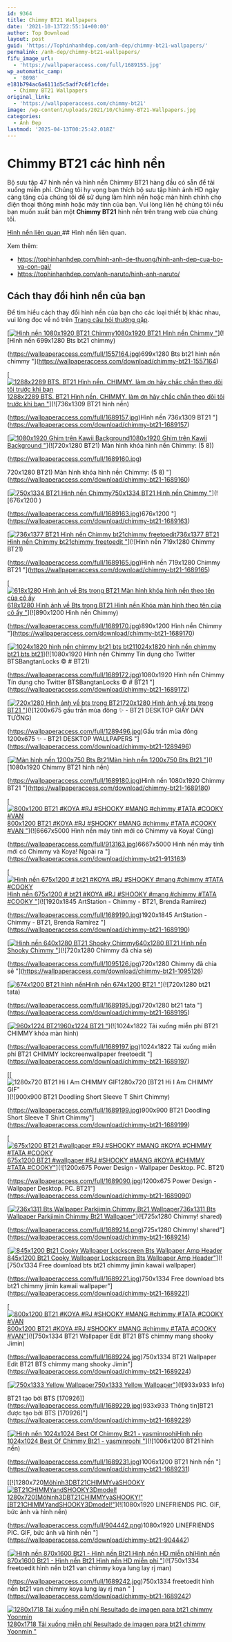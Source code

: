 ```yaml
---
id: 9364
title: Chimmy BT21 Wallpapers
date: '2021-10-13T22:55:14+00:00'
author: Top Download
layout: post
guid: 'https://Tophinhanhdep.com/anh-dep/chimmy-bt21-wallpapers/'
permalink: /anh-dep/chimmy-bt21-wallpapers/
fifu_image_url:
  - 'https://wallpaperaccess.com/full/1689155.jpg'
wp_automatic_camp:
  - '8098'
e181b794ac6a6111d5c5adf7c6f1cfde:
  - Chimmy BT21 Wallpapers
original_link:
  - 'https://wallpaperaccess.com/chimmy-bt21'
image: /wp-content/uploads/2021/10/Chimmy-BT21-Wallpapers.jpg
categories:
  - Ảnh Đẹp
lastmod: '2025-04-13T00:25:42.018Z'
---
```

# Chimmy BT21 các hình nền

Bộ sưu tập 47 hình nền và hình nền Chimmy BT21 hàng đầu có sẵn để tải xuống miễn phí. Chúng tôi hy vọng bạn thích bộ sưu tập hình ảnh HD ngày càng tăng của chúng tôi để sử dụng làm hình nền hoặc màn hình chính cho điện thoại thông minh hoặc máy tính của bạn. Vui lòng liên hệ chúng tôi nếu bạn muốn xuất bản một **Chimmy BT21** hình nền trên trang web của chúng tôi.

[Hình nền liên quan ](#related) ## Hình nền liên quan.

   
 Xem thêm:

   
- <https://tophinhanhdep.com/hinh-anh-de-thuong/hinh-anh-dep-cua-bo-va-con-gai/>
- <https://tophinhanhdep.com/anh-naruto/hinh-anh-naruto/>

 ## Cách thay đổi hình nền của bạn

Để tìm hiểu cách thay đổi hình nền của bạn cho các loại thiết bị khác nhau, vui lòng đọc về nó trên [Trang câu hỏi thường gặp](https://tophinhanhdep.com/faq/).

  
[[![Hình nền 1080x1920 BT21 Chimmy](https://wallpaperaccess.com/full/1689155.jpg)1080x1920 BT21 Hình nền Chimmy "](https://wallpaperaccess.com/download/chimmy-bt21-1689155)](![Hình nền 699x1280 Bts bt21 chimmy)

(https://wallpaperaccess.com/full/1557164.jpg)699x1280 Bts bt21 hình nền chimmy "](https://wallpaperaccess.com/download/chimmy-bt21-1557164)

[[![1288x2289 BTS.  BT21 Hình nền.  CHIMMY.  làm ơn hãy chắc chắn theo dõi tôi trước khi bạn](https://wallpaperaccess.com/full/982298.jpg)1288x2289 BTS. BT21 Hình nền. CHIMMY. làm ơn hãy chắc chắn theo dõi tôi trước khi bạn "](https://wallpaperaccess.com/download/chimmy-bt21-982298)](![736x1309 BT21 hình nền)

(https://wallpaperaccess.com/full/1689157.jpg)Hình nền 736x1309 BT21 "](https://wallpaperaccess.com/download/chimmy-bt21-1689157)

[[![1080x1920 Ghim trên Kawii Background](https://wallpaperaccess.com/full/1689159.jpg)1080x1920 Ghim trên Kawii Background "](https://wallpaperaccess.com/download/chimmy-bt21-1689159)](![720x1280 BT21) Màn hình khóa hình nền Chimmy: (5 8))

(https://wallpaperaccess.com/full/1689160.jpg)

720x1280 BT21) Màn hình khóa hình nền Chimmy: (5 8) "](https://wallpaperaccess.com/download/chimmy-bt21-1689160)

[[![750x1334 BT21 Hình nền Chimmy](https://wallpaperaccess.com/full/1689162.jpg)750x1334 BT21 Hình nền Chimmy "](https://wallpaperaccess.com/download/chimmy-bt21-1689162)](![676x1200 )

(https://wallpaperaccess.com/full/1689163.jpg)676x1200 "](https://wallpaperaccess.com/download/chimmy-bt21-1689163)

[[![736x1377 BT21 Hình nền Chimmy bt21chimmy freetoedit](https://wallpaperaccess.com/full/1689164.jpg)736x1377 BT21 Hình nền Chimmy bt21chimmy freetoedit "](https://wallpaperaccess.com/download/chimmy-bt21-1689164)](![Hình nền 719x1280 Chimmy BT21)

(https://wallpaperaccess.com/full/1689165.jpg)Hình nền 719x1280 Chimmy BT21 "](https://wallpaperaccess.com/download/chimmy-bt21-1689165)

[[![618x1280 Hình ảnh về Bts trong BT21 Màn hình khóa hình nền theo tên của cô ấy](https://wallpaperaccess.com/full/1689167.png)618x1280 Hình ảnh về Bts trong BT21 Hình nền Khóa màn hình theo tên của cô ấy "](https://wallpaperaccess.com/download/chimmy-bt21-1689167)](![890x1200 Hình nền Chimmy)

(https://wallpaperaccess.com/full/1689170.jpg)890x1200 Hình nền Chimmy "](https://wallpaperaccess.com/download/chimmy-bt21-1689170)

[[![1024x1820 hình nền chimmy bt21 bts bt21](https://wallpaperaccess.com/full/1430089.jpg)1024x1820 hình nền chimmy bt21 bts bt21](https://wallpaperaccess.com/download/chimmy-bt21-1430089)](![1080x1920 Hình nền Chimmy Tín dụng cho Twitter BTSBangtanLocks © # BT21)

(https://wallpaperaccess.com/full/1689172.jpg)1080x1920 Hình nền Chimmy Tín dụng cho Twitter BTSBangtanLocks © # BT21 "](https://wallpaperaccess.com/download/chimmy-bt21-1689172)

[[![720x1280 Hình ảnh về bts trong BT21](https://wallpaperaccess.com/full/1689174.jpg)720x1280 Hình ảnh về bts trong BT21 "](https://wallpaperaccess.com/download/chimmy-bt21-1689174)](![1200x675 gấu trần mùa đông ✨ - BT21 DESKTOP GIẤY DÁN TƯỜNG)

(https://wallpaperaccess.com/full/1289496.jpg)Gấu trần mùa đông 1200x675 ✨ - BT21 DESKTOP WALLPAPERS "](https://wallpaperaccess.com/download/chimmy-bt21-1289496)

[[![Màn hình nền 1200x750 Bts Bt21](https://wallpaperaccess.com/full/1606287.jpg)Màn hình nền 1200x750 Bts Bt21 "](https://wallpaperaccess.com/download/chimmy-bt21-1606287)](![1080x1920 Chimmy BT21 hình nền)

(https://wallpaperaccess.com/full/1689180.jpg)Hình nền 1080x1920 Chimmy BT21 "](https://wallpaperaccess.com/download/chimmy-bt21-1689180)

[[![800x1200 BT21 #KOYA #RJ #SHOOKY #MANG #chimmy #TATA #COOKY #VAN](https://wallpaperaccess.com/full/1689181.jpg)800x1200 BT21 #KOYA #RJ #SHOOKY #MANG #chimmy #TATA #COOKY #VAN "](https://wallpaperaccess.com/download/chimmy-bt21-1689181)](![6667x5000 Hình nền máy tính mới có Chimmy và Koya!  Cũng)

(https://wallpaperaccess.com/full/913163.jpg)6667x5000 Hình nền máy tính mới có Chimmy và Koya! Ngoài ra "](https://wallpaperaccess.com/download/chimmy-bt21-913163)

[[![Hình nền 675x1200 # bt21 #KOYA #RJ #SHOOKY #mang #chimmy #TATA #COOKY](https://wallpaperaccess.com/full/1689189.jpg)Hình nền 675x1200 # bt21 #KOYA #RJ #SHOOKY #mang #chimmy #TATA #COOKY "](https://wallpaperaccess.com/download/chimmy-bt21-1689189)](![1920x1845 ArtStation - Chimmy - BT21, Brenda Ramírez)

(https://wallpaperaccess.com/full/1689190.jpg)1920x1845 ArtStation - Chimmy - BT21, Brenda Ramírez "](https://wallpaperaccess.com/download/chimmy-bt21-1689190)

[[![Hình nền 640x1280 BT21 Shooky Chimmy](https://wallpaperaccess.com/full/1689193.jpg)640x1280 BT21 Hình nền Shooky Chimmy "](https://wallpaperaccess.com/download/chimmy-bt21-1689193)](![720x1280 Chimmy đã chia sẻ)

(https://wallpaperaccess.com/full/1095126.jpg)720x1280 Chimmy đã chia sẻ "](https://wallpaperaccess.com/download/chimmy-bt21-1095126)

[[![674x1200 BT21 hình nền](https://wallpaperaccess.com/full/1689194.jpg)Hình nền 674x1200 BT21 "](https://wallpaperaccess.com/download/chimmy-bt21-1689194)](![720x1280 bt21 tata)

(https://wallpaperaccess.com/full/1689195.jpg)720x1280 bt21 tata "](https://wallpaperaccess.com/download/chimmy-bt21-1689195)

[[![960x1224 BT21](https://wallpaperaccess.com/full/982286.jpg)960x1224 BT21 "](https://wallpaperaccess.com/download/chimmy-bt21-982286)](![1024x1822 Tải xuống miễn phí BT21 CHIMMY khóa màn hình)

(https://wallpaperaccess.com/full/1689197.jpg)1024x1822 Tải xuống miễn phí BT21 CHIMMY lockcreenwallpaper freetoedit "](https://wallpaperaccess.com/download/chimmy-bt21-1689197)

[[![1280x720 [BT21 Hi I Am CHIMMY GIF](https://wallpaperaccess.com/full/1606323.jpg)1280x720 \[BT21 Hi I Am CHIMMY GIF"](https://wallpaperaccess.com/download/chimmy-bt21-1606323)](![900x900 BT21 Doodling Short Sleeve T Shirt Chimmy)

(https://wallpaperaccess.com/full/1689199.jpg)900x900 BT21 Doodling Short Sleeve T Shirt Chimmy"](https://wallpaperaccess.com/download/chimmy-bt21-1689199)

[[![675x1200 BT21 #wallpaper #RJ #SHOOKY #MANG #KOYA #CHIMMY #TATA #COOKY](https://wallpaperaccess.com/full/1430004.jpg)675x1200 BT21 #wallpaper #RJ #SHOOKY #MANG #KOYA #CHIMMY #TATA #COOKY"](https://wallpaperaccess.com/download/chimmy-bt21-1430004)](![1200x675 Power Design - Wallpaper Desktop. PC. BT21)

(https://wallpaperaccess.com/full/1689090.jpg)1200x675 Power Design - Wallpaper Desktop. PC. BT21"](https://wallpaperaccess.com/download/chimmy-bt21-1689090)

[[![736x1311 Bts Wallpaper Parkjimin Chimmy Bt21 Wallpaper](https://wallpaperaccess.com/full/1689205.jpg)736x1311 Bts Wallpaper Parkjimin Chimmy Bt21 Wallpaper"](https://wallpaperaccess.com/download/chimmy-bt21-1689205)](![725x1280 Chimmy! shared)

(https://wallpaperaccess.com/full/1689214.png)725x1280 Chimmy! shared"](https://wallpaperaccess.com/download/chimmy-bt21-1689214)

[[![845x1200 Bt21 Cooky Wallpaper Lockscreen Bts Wallpaper Amp Header](https://wallpaperaccess.com/full/1689215.jpg)845x1200 Bt21 Cooky Wallpaper Lockscreen Bts Wallpaper Amp Header"](https://wallpaperaccess.com/download/chimmy-bt21-1689215)](![750x1334 Free download bts bt21 chimmy jimin kawaii wallpaper)

(https://wallpaperaccess.com/full/1689221.jpg)750x1334 Free download bts bt21 chimmy jimin kawaii wallpaper"](https://wallpaperaccess.com/download/chimmy-bt21-1689221)

[[![800x1200 BT21 #KOYA #RJ #SHOOKY #MANG #chimmy #TATA #COOKY #VAN](https://wallpaperaccess.com/full/1689222.jpg)800x1200 BT21 #KOYA #RJ #SHOOKY #MANG #chimmy #TATA #COOKY #VAN"](https://wallpaperaccess.com/download/chimmy-bt21-1689222)](![750x1334 BT21 Wallpaper Edit BT21 BTS chimmy mang shooky Jimin)

(https://wallpaperaccess.com/full/1689224.jpg)750x1334 BT21 Wallpaper Edit BT21 BTS chimmy mang shooky Jimin"](https://wallpaperaccess.com/download/chimmy-bt21-1689224)

[[![750x1333 Yellow Wallpaper](https://wallpaperaccess.com/full/1689227.jpg)750x1333 Yellow Wallpaper"](https://wallpaperaccess.com/download/chimmy-bt21-1689227)](![933x933 Info)

 BT21 tạo bởi BTS [170926]](https://wallpaperaccess.com/full/1689229.jpg)933x933 Thông tin\]BT21 được tạo bởi BTS \[170926\]"](https://wallpaperaccess.com/download/chimmy-bt21-1689229)

[[![Hình nền 1024x1024 Best Of Chimmy Bt21 - yasminroohi](https://wallpaperaccess.com/full/1689232.jpg)Hình nền 1024x1024 Best Of Chimmy Bt21 - yasminroohi "](https://wallpaperaccess.com/download/chimmy-bt21-1689232)](![1006x1200 BT21 hình nền)

(https://wallpaperaccess.com/full/1689231.jpg)1006x1200 BT21 hình nền "](https://wallpaperaccess.com/download/chimmy-bt21-1689231)

[[![1280x720[Môhình3DBT21CHIMMYvàSHOOKY![BT21CHIMMYandSHOOKY3Dmodel!](https://wallpaperaccess.com/full/1689237.jpg)1280x720\[Môhình3DBT21CHIMMYvàSHOOKY!"\[BT21CHIMMYandSHOOKY3Dmodel!"](https://wallpaperaccess.com/download/chimmy-bt21-1689237)](![1080x1920 LINEFRIENDS PIC.  GIF, bức ảnh và hình nền)

(https://wallpaperaccess.com/full/904442.png)1080x1920 LINEFRIENDS PIC. GIF, bức ảnh và hình nền "](https://wallpaperaccess.com/download/chimmy-bt21-904442)

[[![Hình nền 870x1600 Bt21 - Hình nền Bt21 Hình nền HD miễn phí](https://wallpaperaccess.com/full/1689240.jpg)Hình nền 870x1600 Bt21 - Hình nền Bt21 Hình nền HD miễn phí "](https://wallpaperaccess.com/download/chimmy-bt21-1689240)](![750x1334 freetoedit hình nền bt21 van chimmy koya lung lay rj man)

(https://wallpaperaccess.com/full/1689242.jpg)750x1334 freetoedit hình nền bt21 van chimmy koya lung lay rj man " ](https://wallpaperaccess.com/download/chimmy-bt21-1689242)

[![1280x1718 Tải xuống miễn phí Resultado de imagen para bt21 chimmy Yoonmin](https://wallpaperaccess.com/full/1689246.jpg)1280x1718 Tải xuống miễn phí Resultado de imagen para bt21 chimmy Yoonmin "](https://wallpaperaccess.com/download/chimmy-bt21-1689246)
